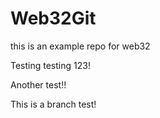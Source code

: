 # Web32Git
this is an example repo for web32


Testing testing 123!



Another test!!

This is a branch test!